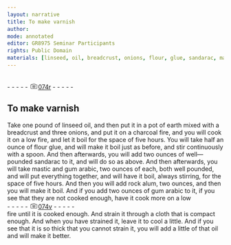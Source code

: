 ```yaml
---
layout: narrative
title: To make varnish
author:
mode: annotated
editor: GR8975 Seminar Participants
rights: Public Domain
materials: [linseed, oil, breadcrust, onions, flour, glue, sandarac, mastic, gum, arabic, rock, alum, gum, arabic]
---
```


 <br/>- - - - - <a href="http://gallica.bnf.fr/ark:/12148/btv1b10500001g/f153.image"><img src="../assets/photo-icon.png" alt="folio image: " style="display:inline-block; margin-bottom:-3px;"/>074r</a> - - - - - <br/> 
## To make varnish

 
Take one pound of linseed oil, and then put it in a pot of earth mixed with a breadcrust and three onions, and put it on a charcoal fire, and you will cook it on a low fire, and let it boil for the space of five hours. You will take half an ounce of flour glue, and will make it boil just as before, and stir continuously with a spoon. And then afterwards, you will add two ounces of well—pounded sandarac to it, and will do so as above. And then afterwards, you will take mastic and gum arabic, two ounces of each, both well pounded, and will put everything together, and will have it boil, always stirring, for the space of five hours. And then you will add rock alum, two ounces, and then you will make it boil. And if you add two ounces of gum arabic to it, if you see that they are not cooked enough, have it cook more on a low
 <br/>- - - - - <a href="http://gallica.bnf.fr/ark:/12148/btv1b10500001g/f154.image"><img src="../assets/photo-icon.png" alt="folio image: " style="display:inline-block; margin-bottom:-3px;"/>074v</a> - - - - - <br/> 
fire until it is cooked enough. And strain it through a cloth that is compact enough. And when you have strained it, leave it to cool a little. And if you see that it is so thick that you cannot strain it, you will add a little of that oil and will make it better.
 